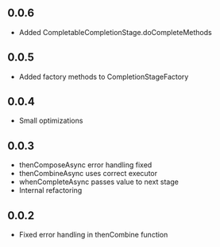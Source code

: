 ## 0.0.6
* Added CompletableCompletionStage.doCompleteMethods

## 0.0.5
* Added factory methods to CompletionStageFactory

## 0.0.4
* Small optimizations

## 0.0.3
* thenComposeAsync error handling fixed
* thenCombineAsync uses correct executor
* whenCompleteAsync passes value to next stage
* Internal refactoring

## 0.0.2
* Fixed error handling in thenCombine function